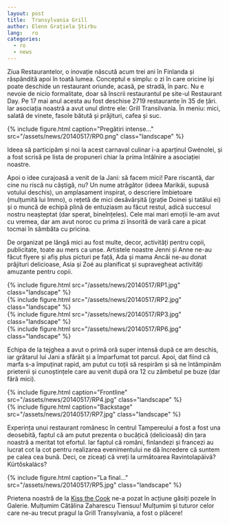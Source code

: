 ```yaml
---
layout: post
title:  Transylvania Grill
author: Elenn Grațiela Știrbu
lang:   ro
categories:
  - ro
  - news
---
```


Ziua Restaurantelor, o inovație născută acum trei ani în Finlanda și răspândită apoi în toată lumea. Conceptul e simplu: o zi în care oricine își poate deschide un restaurant oriunde, acasă, pe stradă, în parc. Nu e nevoie de nicio formalitate, doar să înscrii restaurantul pe site-ul Restaurant Day. Pe 17 mai anul acesta au fost deschise 2719 restaurante în 35 de țări. Iar asociația noastră a avut unul dintre ele: Grill Transilvania. În meniu: mici, salată de vinete, fasole bătută și prăjituri, cafea și suc.

{% include figure.html caption="Pregătiri intense..." src="/assets/news/20140517/RP0.png" class="landscape" %}

Ideea să participăm și noi la acest carnaval culinar i-a aparținul Gwénolei, și a fost scrisă pe lista de propuneri chiar la prima întâlnire a asociației noastre.

Apoi o idee curajoasă a venit de la Jani: să facem mici! Pare riscantă, dar cine nu riscă nu câștigă, nu?
Un nume atrăgător (ideea Marikăi, supusă votului deschis), un amplasament inspirat, o descriere îmbietoare (mulțumită lui Immo), o rețetă de mici desăvârșită (grație Doinei și tatălui ei) și o muncă de echipă plină de entuziasm au făcut restul, adică succesul nostru neașteptat (dar sperat, bineînțeles). Cele mai mari emoții le-am avut cu vremea, dar am avut noroc cu prima zi însorită de vară care a picat tocmai în sâmbăta cu pricina.

De organizat pe lângă mici au fost multe, decor, activități pentru copii, publicitate, toate au mers ca unse. Artistele noastre Jenni și Anne ne-au făcut flyere și afiș plus picturi pe față, Ada și mama Ancăi ne-au donat prăjituri delicioase, Asia și Zoé au planificat și supravegheat activități amuzante pentru copii.

<div class="row">
  <div class="col-md-6">
    {% include figure.html src="/assets/news/20140517/RP1.jpg" class="landscape" %}
  </div>
  <div class="col-md-6">
    {% include figure.html src="/assets/news/20140517/RP2.jpg" class="landscape" %}
  </div>
  <div class="col-md-6">
    {% include figure.html src="/assets/news/20140517/RP3.jpg" class="landscape" %}
  </div>
  <div class="col-md-6">
    {% include figure.html src="/assets/news/20140517/RP6.jpg" class="landscape" %}
  </div>
</div>

Echipa de la tejghea a avut o primă oră super intensă după ce am deschis, iar grătarul lui Jani a sfârâit și a împarfumat tot parcul. Apoi, dat fiind că marfa s-a împuținat rapid, am putut cu toții să respirăm și să ne întâmpinăm prietenii și cunoștințele care au venit după ora 12 cu zâmbetul pe buze (dar fără mici).

<div class="row">
  <div class="col-md-6">
    {% include figure.html caption="Frontline" src="/assets/news/20140517/RP4.jpg" class="landscape" %}
  </div>
  <div class="col-md-6">
    {% include figure.html caption="Backstage" src="/assets/news/20140517/RP7.jpg" class="landscape" %}
  </div>
</div>


Experința unui restaurant românesc în centrul Tampereului a fost a fost una deosebită, faptul că am putut prezenta o bucățică (delicioasă) din țara noastră a meritat tot efortul. Iar faptul că români, finlandezi și francezi au lucrat cot la cot pentru realizarea evenimentului ne dă încredere că suntem pe calea cea bună. Deci, ce ziceați că vreți la următoarea Ravintolapäivä? Kürtőskalács?

{% include figure.html caption="La final..." src="/assets/news/20140517/RP5.jpg" class="landscape" %}

Prietena noastră de la [Kiss the Cook](http://www.kissthecook.ro) ne-a pozat în acțiune găsiți pozele în Galerie. Mulțumim Cătălina Zaharescu Tiensuu! Mulțumim și tuturor celor care ne-au trecut pragul la Grill Transylvania, a fost o plăcere!